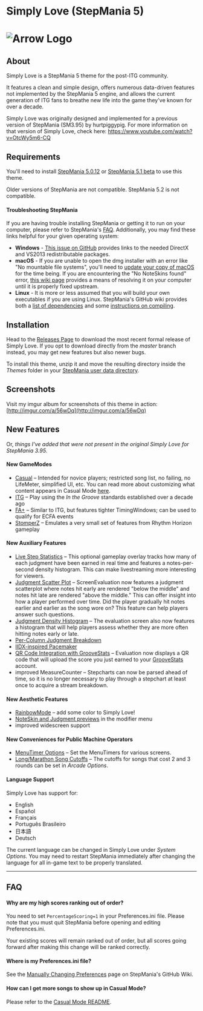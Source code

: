 # Simply Love (StepMania 5)

![Arrow Logo](https://i.imgur.com/oZmxyGo.png)
======================

## About

Simply Love is a StepMania 5 theme for the post-ITG community.

It features a clean and simple design, offers numerous data-driven features not implemented by the StepMania 5 engine, and allows the current generation of ITG fans to breathe new life into the game they've known for over a decade.

Simply Love was originally designed and implemented for a previous version of StepMania (SM3.95) by hurtpiggypig.  For more information on that version of Simply Love, check here:
https://www.youtube.com/watch?v=OtcWy5m6-CQ



## Requirements

You'll need to install [StepMania 5.0.12](https://github.com/stepmania/stepmania/releases/tag/v5.0.12) or [StepMania 5.1 beta](https://github.com/stepmania/stepmania/releases/tag/v5.1.0-b2) to use this theme.

Older versions of StepMania are not compatible.  StepMania 5.2 is not compatible.

#### Troubleshooting StepMania

If you are having trouble installing StepMania or getting it to run on your computer, please refer to StepMania's [FAQ](http://www.stepmania.com/faq/).  Additionally, you may find these links helpful for your given operating system:

  * **Windows** -  [This issue on GitHub](https://github.com/stepmania/stepmania-site/issues/64) provides links to the needed DirectX and VS2013 redistributable packages.
  * **macOS** - If you are unable to open the dmg installer with an error like "No mountable file systems", you'll need to [update your copy of macOS](https://github.com/stepmania/stepmania/issues/1726) for the time being. If you are encountering the "No NoteSkins found" error, [this wiki page](https://github.com/stepmania/stepmania/wiki/Installing-on-macOS) provides a means of resolving it on your computer until it is properly fixed upstream.
  * **Linux** - It is more or less assumed that you will build your own executables if you are using Linux.  StepMania's GitHub wiki provides both a [list of dependencies](https://github.com/stepmania/stepmania/wiki/Linux-Dependencies) and some [instructions on compiling](https://github.com/stepmania/stepmania/wiki/Compiling-StepMania).


## Installation

Head to the [Releases Page](https://github.com/dguzek/Simply-Love-SM5/releases) to download the most recent formal release of Simply Love.  If you opt to download directly from the *master* branch instead, you may get new features but also newer bugs.

To install this theme, unzip it and move the resulting directory inside the *Themes* folder in your [StepMania user data directory](https://github.com/stepmania/stepmania/wiki/User-Data-Locations).

## Screenshots

Visit my imgur album for screenshots of this theme in action: [http://imgur.com/a/56wDq](http://imgur.com/a/56wDq)

## New Features

Or, *things I've added that were not present in the original Simply Love for StepMania 3.95.*

#### New GameModes

* [Casual](http://imgur.com/zLLhDWQh.png) – Intended for novice players; restricted song list, no failing, no LifeMeter, simplified UI, etc.  You can read more about customizing what content appears in Casual Mode [here](./Other/CasualMode-README.md).
* [ITG](http://imgur.com/HS03hhJh.png) – Play using the *In the Groove* standards established over a decade ago
* [FA+](http://imgur.com/teZtlbih.png) – Similar to ITG, but features tighter TimingWindows; can be used to qualify for ECFA events
* [StomperZ](http://imgur.com/dOKTpVbh.png) – Emulates a very small set of features from Rhythm Horizon gameplay

#### New Auxiliary Features

  * [Live Step Statistics](https://imgur.com/w4ddgSK.png) – This optional gameplay overlay tracks how many of each judgment have been earned in real time and features a notes-per-second density histogram.  This can make livestreaming more interesting for viewers.
  * [Judgment Scatter Plot](https://imgur.com/JK5Li2w.png) – ScreenEvaluation now features a judgment scatterplot where notes hit early are rendered "below the middle" and notes hit late are rendered "above the middle." This can offer insight into how a player performed over time. Did the player gradually hit notes earlier and earlier as the song wore on? This feature can help players answer such questions.
  * [Judgment Density Histogram](https://imgur.com/FAuieAf.png) – The evaluation screen also now features a histogram that will help players assess whether they are more often hitting notes early or late.
  * [Per-Column Judgment Breakdown](https://imgur.com/ErcvncM.png)
  * [IIDX-inspired Pacemaker](http://imgur.com/NwN8Fnbh.png)
  * [QR Code Integration with GrooveStats](https://imgur.com/olgg4hS.png) – Evaluation now displays a QR code that will upload the score you just earned to your [GrooveStats](http://groovestats.com/) account.
  * improved MeasureCounter – Stepcharts can now be parsed ahead of time, so it is no longer necessary to play through a stepchart at least once to acquire a stream breakdown.

#### New Aesthetic Features
 * [RainbowMode](http://i.imgur.com/aKsvrcch.png) – add some color to Simply Love!
 * [NoteSkin and Judgment previews](https://imgur.com/QUSqxr8.png) in the modifier menu
 * improved widescreen support

#### New Conveniences for Public Machine Operators
  * [MenuTimer Options](http://imgur.com/DPffsdQh.png) – Set the MenuTimers for various screens.
  * [Long/Marathon Song Cutoffs](http://i.imgur.com/fzNJDVDh.png) – The cutoffs for songs that cost 2 and 3 rounds can be set in *Arcade Options*.

#### Language Support

Simply Love has support for:

  * English
  * Español
  * Français
  * Português Brasileiro
  * 日本語
  * Deutsch

The current language can be changed in Simply Love under *System Options*.  You may need to restart StepMania immediately after changing the language for all in-game text to be properly translated.


---

## FAQ

#### Why are my high scores ranking out of order?
You need to set `PercentageScoring=1` in your Preferences.ini file.  Please note that you must quit StepMania before opening and editing Preferences.ini.

Your existing scores will remain ranked out of order, but all scores going forward after making this change will be ranked correctly.

#### Where is my Preferences.ini file?
See the [Manually Changing Preferences](https://github.com/stepmania/stepmania/wiki/Manually-Changing-Preferences) page on StepMania's GitHub Wiki.

#### How can I get more songs to show up in Casual Mode?
Please refer to the [Casual Mode README](./Other/CasualMode-README.md).

